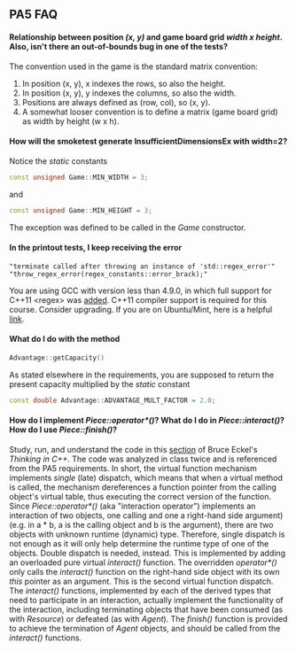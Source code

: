 ## PA5 FAQ

#### Relationship between position *(x, y)* and game board grid *width x height*. Also, isn't there an out-of-bounds bug in one of the tests?
The convention used in the game is the standard matrix convention: 

1. In position (x, y), x indexes the rows, so also the height.
2. In position (x, y), y indexes the columns, so also the width.
3. Positions are always defined as (row, col), so (x, y).
4. A somewhat looser convention is to define a matrix (game board grid) as width by height (w x h).

#### How will the smoketest generate InsufficientDimensionsEx with width=2?
Notice the *static* constants 
```C++
const unsigned Game::MIN_WIDTH = 3;
```
and
```C++
const unsigned Game::MIN_HEIGHT = 3;
```
The exception was defined to be called in the *Game* constructor.

#### In the printout tests, I keep receiving the error 
```
"terminate called after throwing an instance of 'std::regex_error'" "throw_regex_error(regex_constants::error_brack);"
```
You are using GCC with version less than 4.9.0, in which full support for C++11 &lt;regex&gt; was [added](https://isocpp.org/blog/2014/04/gcc-4.9.0). C++11 compiler support is required for this course. Consider upgrading. If you are on Ubuntu/Mint, here is a helpful [link](http://superuser.com/questions/772954/install-gcc-g-version-4-9-in-linux-mint).

#### What do I do with the method
```C++
Advantage::getCapacity()
```
As stated elsewhere in the requirements, you are supposed to return the present capacity multiplied by the *static* constant
```C++
const double Advantage::ADVANTAGE_MULT_FACTOR = 2.0;
```

#### How do I implement _Piece::operator*()_? What do I do in _Piece::interact()_? How do I use _Piece::finish()_?
Study, run, and understand the code in this [section](http://www.linuxtopia.org/online_books/programming_books/thinking_in_c++/Chapter15_027.html) of Bruce Eckel's *Thinking in C++*. The code was analyzed in class twice and is referenced from the PA5 requirements. In short, the virtual function mechanism implements *single* (late) dispatch, which means that when a virtual method is called, the mechanism dereferences a function pointer from the calling object's virtual table, thus executing the correct version of the function. Since _Piece::operator*()_ (aka "interaction operator") implements an interaction of two objects, one calling and one a right-hand side argument) (e.g. in a * b, a is the calling object and b is the argument), there are two objects with unknown runtime (dynamic) type. Therefore, single dispatch is not enough as it will only help determine the runtime type of one of the objects. Double dispatch is needed, instead. This is implemented by adding an overloaded pure virtual _interact()_ function. The overridden _operator*()_ only calls the _interact()_ function on the right-hand side object with its own *this* pointer as an argument. This is the second virtual function dispatch. The _interact()_ functions, implemented by each of the derived types that need to participate in an interaction, actually implement the functionality of the interaction, including terminating objects that have been consumed (as with _Resource_) or defeated (as with _Agent_). The _finish()_ function is provided to achieve the termination of _Agent_ objects, and should be called from the _interact()_ functions.
